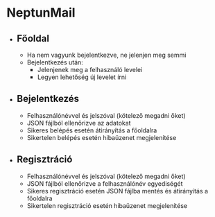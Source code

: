 # NeptunMail
 - ## Főoldal
    - Ha nem vagyunk bejelentkezve, ne jelenjen meg semmi
    - Bejelentkezés után:
        - Jelenjenek meg a felhasználó levelei
        - Legyen lehetőség új levelet írni
 - ## Bejelentkezés
    - Felhasználónévvel és jelszóval (kötelező megadni őket)
    - JSON fájlból ellenőrizve az adatokat
    - Sikeres belépés esetén átirányítás a főoldalra
    - Sikertelen belépés esetén hibaüzenet megjelenítése
 - ## Regisztráció
    - Felhasználónévvel és jelszóval (kötelező megadni őket)
    - JSON fájlból ellenőrizve a felhasználónév egyediségét
    - Sikeres regisztráció esetén JSON fájlba mentés és átirányítás a főoldalra
    - Sikertelen regisztráció esetén hibaüzenet megjelenítése